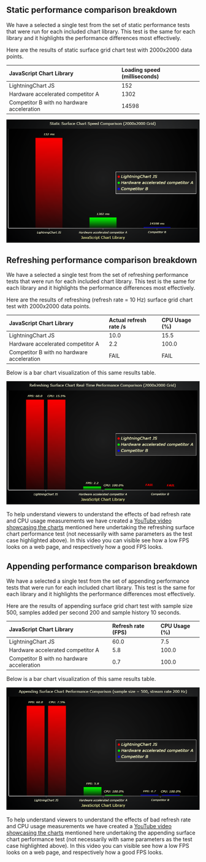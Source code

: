 
## Static performance comparison breakdown

We have a selected a single test from the set of static performance tests that were run for each included chart library. This test is the same for each library and it highlights the performance differences most effectively.

Here are the results of static surface grid chart test with 2000x2000 data points.

| JavaScript Chart Library | Loading speed (milliseconds) |
|:---|:---|
| LightningChart JS | 152 |
| Hardware accelerated competitor A | 1302 |
| Competitor B with no hardware acceleration | 14598 |

![](./bench/analysis/visualization-static-2000x2000.PNG)

## Refreshing performance comparison breakdown

We have a selected a single test from the set of refreshing performance tests that were run for each included chart library. This test is the same for each library and it highlights the performance differences most effectively.

Here are the results of refreshing (refresh rate = 10 Hz) surface grid chart test with 2000x2000 data points.

| JavaScript Chart Library | Actual refresh rate /s | CPU Usage (%) |
|:---|:---|:---|
| LightningChart JS | 10.0 | 15.5 |
| Hardware accelerated competitor A | 2.2 | 100.0 |
| Competitor B with no hardware acceleration | FAIL | FAIL |

Below is a bar chart visualization of this same results table.

![](./bench/analysis/visualization-refresh-2000x2000.PNG)

To help understand viewers to understand the effects of bad refresh rate and CPU usage measurements we have created a [YouTube video showcasing the charts](https://www.youtube.com/watch?v=Op_iu5urRk0) mentioned here undertaking the refreshing surface chart performance test (not necessarily with same parameters as the test case highlighted above). In this video you can visible see how a low FPS looks on a web page, and respectively how a good FPS looks.

## Appending performance comparison breakdown

We have a selected a single test from the set of appending performance tests that were run for each included chart library. This test is the same for each library and it highlights the performance differences most effectively.

Here are the results of appending surface grid chart test with sample size 500, samples added per second 200 and sample history 10 seconds.

| JavaScript Chart Library | Refresh rate (FPS) | CPU Usage (%) |
|:---|:---|:---|
| LightningChart JS | 60.0 | 7.5 |
| Hardware accelerated competitor A | 5.8 | 100.0 |
| Competitor B with no hardware acceleration | 0.7 | 100.0 |

Below is a bar chart visualization of this same results table.

![](./bench/analysis/visualization-append-sample500_200hz.PNG)

To help understand viewers to understand the effects of bad refresh rate and CPU usage measurements we have created a [YouTube video showcasing the charts](https://www.youtube.com/watch?v=Vlwf6n3ptFc) mentioned here undertaking the appending surface chart performance test (not necessarily with same parameters as the test case highlighted above). In this video you can visible see how a low FPS looks on a web page, and respectively how a good FPS looks.
